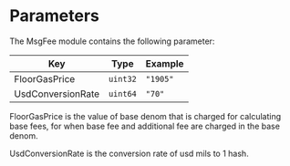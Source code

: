 
<!--
order: 6
-->

# Parameters

The MsgFee module contains the following parameter:

| Key                    | Type     | Example                           |
|------------------------|----------|-----------------------------------|
| FloorGasPrice          | `uint32` | `"1905"`                          |
| UsdConversionRate      | `uint64` | `"70"`                            |



FloorGasPrice is the value of base denom that is charged for calculating base fees, for when base fee and additional fee are charged in the base denom.

UsdConversionRate is the conversion rate of usd mils to 1 hash.